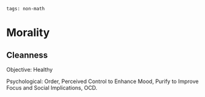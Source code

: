 ```
tags: non-math
```

# Morality

## Cleanness

Objective: Healthy

Psychological: Order, Perceived Control to Enhance Mood, Purify to Improve Focus and ​​​​Social Implications, OCD.